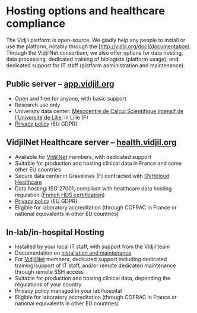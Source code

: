 
# Hosting options and healthcare compliance

The Vidjil platform is open-source.
We gladly help any people to install or use the platform, notably through the [http://vidjil.org/doc](documentation).
Through the VidjilNet consortium, we also offer options for data hosting, data processing,
dedicated training of biologists (platform usage),
and dedicated support for IT staff (platform administration and maintenance).

## Public server – [app.vidjil.org](https://app.vidjil.org)

- Open and free for anyone, with basic support
- Research use only
- University data center: [Mésocentre de Calcul Scientifique Intensif de l'Université de Lille](http://hpc.univ-lille.fr/), in Lille (F)
- [Privacy policy](privacy.md) (EU GDPR)

## VidjilNet Healthcare server – [health.vidjil.org](http://health.vidjil.org)

- Available for [VidjilNet](http://www.vidjil.net) members, with dedicated support
- Suitable for production and hosting clinical data in France and some other EU countries
- Secure data center in Gravelines (F) contracted with [OVHcloud Healthcare](https://www.ovhcloud.com/en/enterprise/solutions/certified-cloud-solutions/healthcare-data-hosting-hds/)
- Data hosting: ISO 27001, compliant with healthcare data hosting regulation ([French HDS certification](https://ue.esante.gouv.fr/information-systems-security-pre-condition-trust/health-data-hosting-hds))
- [Privacy policy](privacy.md) (EU GDPR)
- Eligible for laboratory accreditation (through COFRAC in France or national equivalents in other EU countries)

## In-lab/in-hospital Hosting

- Installed by your local IT staff, with support from the Vidjil team
- Documentation on [installation and maintenance](server.md#docker-installation)
- For [VidjilNet](http://www.vidjil.net) members, dedicated support including dedicated training/support of IT staff, and/or remote dedicated maintenance through remote SSH access
- Suitable for production and hosting clinical data, depending the regulations of your country
- Privacy policy managed in your lab/hospital
- Eligible for laboratory accreditation (through COFRAC in France or national equivalents in other EU countries)
